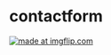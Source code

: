 # contactform
<a href="https://imgflip.com/gif/3by7tr"><img src="https://i.imgflip.com/3by7tr.gif" title="made at imgflip.com"/></a>
